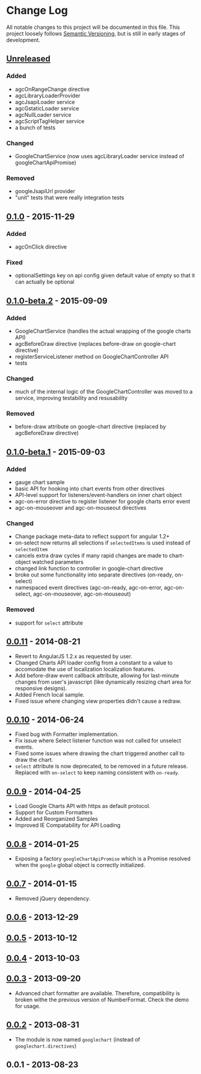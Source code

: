 # Change Log
All notable changes to this project will be documented in this file.
This project loosely follows [Semantic Versioning](http://semver.org/),
but is still in early stages of development.

## [Unreleased][unreleased]

### Added

* agcOnRangeChange directive
* agcLibraryLoaderProvider
* agcJsapiLoader service
* agcGstaticLoader service
* agcNullLoader service
* agcScriptTagHelper service
* a bunch of tests

### Changed

* GoogleChartService (now uses agcLibraryLoader service instead of googleChartApiPromise)

### Removed

* googleJsapiUrl provider
* "unit" tests that were really integration tests

## [0.1.0] - 2015-11-29

### Added

* agcOnClick directive

### Fixed

* optionalSettings key on api config given default value of empty so that it can actually be optional

## [0.1.0-beta.2] - 2015-09-09

### Added

* GoogleChartService (handles the actual wrapping of the google charts API)
* agcBeforeDraw directive (replaces before-draw on google-chart directive)
* registerServiceListener method on GoogleChartController API
* tests

### Changed

* much of the internal logic of the GoogleChartController was moved to a service, improving testability and resusability

### Removed

* before-draw attribute on google-chart directive (replaced by agcBeforeDraw directive)

## [0.1.0-beta.1] - 2015-09-03

### Added

* gauge chart sample
* basic API for hooking into chart events from other directives
* API-level support for listeners/event-handlers on inner chart object
* agc-on-error directive to register listener for google charts error event
* agc-on-mouseover and agc-on-mouseout directives

### Changed

* Change package meta-data to reflect support for angular 1.2+
* on-select now returns all selections if `selectedItems` is used instead of `selectedItem`
* cancels extra draw cycles if many rapid changes are made to chart-object watched parameters
* changed link function to controller in google-chart directive
* broke out some functionality into separate directives (on-ready, on-select)
* namespaced event directives (agc-on-ready, agc-on-error, agc-on-select, agc-on-mouseover, agc-on-mouseout)

### Removed

* support for `select` attribute

## [0.0.11] - 2014-08-21

* Revert to AngularJS 1.2.x as requested by user.
* Changed Charts API loader config from a constant to a value to accomodate the use of localization localization features.
* Add before-draw event callback attribute, allowing for last-minute changes from user's javascript (like dynamically resizing chart area for responsive designs).
* Added French local sample.
* Fixed issue where changing view properties didn't cause a redraw.

## [0.0.10] - 2014-06-24

* Fixed bug with Formatter implementation.
* Fix issue where Select listener function was not called for unselect events.
* Fixed some issues where drawing the chart triggered another call to draw the chart.
* `select` attribute is now deprecated, to be removed in a future release.  Replaced with `on-select` to keep naming consistent with `on-ready`.

## [0.0.9] - 2014-04-25

* Load Google Charts API with https as default protocol.
* Support for Custom Formatters
* Added and Reorganized Samples
* Improved IE Compatability for API Loading

## [0.0.8] - 2014-01-25

* Exposing a factory `googleChartApiPromise` which is a Promise resolved when the `google` global object is correctly initialized.

## [0.0.7] - 2014-01-15

* Removed jQuery dependency.

## [0.0.6] - 2013-12-29

## [0.0.5] - 2013-10-12

## [0.0.4] - 2013-10-03

## [0.0.3] - 2013-09-20

* Advanced chart formatter are available. Therefore, compatibility is broken withe the previous version of NumberFormat. Check the demo for usage.

## [0.0.2] - 2013-08-31

* The module is now named `googlechart` (instead of `googlechart.directives`)

## 0.0.1 - 2013-08-23

[unreleased]: https://github.com/angular-google-chart/angular-google-chart/compare/0.1.0...HEAD
[0.1.0]: https://github.com/angular-google-chart/angular-google-chart/compare/0.1.0-beta.2...0.1.0
[0.1.0-beta.2]: https://github.com/angular-google-chart/angular-google-chart/compare/0.1.0-beta.1...0.1.0-beta.2
[0.1.0-beta.1]: https://github.com/angular-google-chart/angular-google-chart/compare/0.0.11...0.1.0-beta.1
[0.0.11]: https://github.com/angular-google-chart/angular-google-chart/compare/0.0.10...0.0.11
[0.0.10]: https://github.com/angular-google-chart/angular-google-chart/compare/0.0.9...0.0.10
[0.0.9]: https://github.com/angular-google-chart/angular-google-chart/compare/0.0.8...0.0.9
[0.0.8]: https://github.com/angular-google-chart/angular-google-chart/compare/0.0.7...0.0.8
[0.0.7]: https://github.com/angular-google-chart/angular-google-chart/compare/0.0.6...0.0.7
[0.0.6]: https://github.com/angular-google-chart/angular-google-chart/compare/0.0.5...0.0.6
[0.0.5]: https://github.com/angular-google-chart/angular-google-chart/compare/0.0.4...0.0.5
[0.0.4]: https://github.com/angular-google-chart/angular-google-chart/compare/0.0.3...0.0.4
[0.0.3]: https://github.com/angular-google-chart/angular-google-chart/compare/0.0.2...0.0.3
[0.0.2]: https://github.com/angular-google-chart/angular-google-chart/compare/0.0.1...0.0.2
